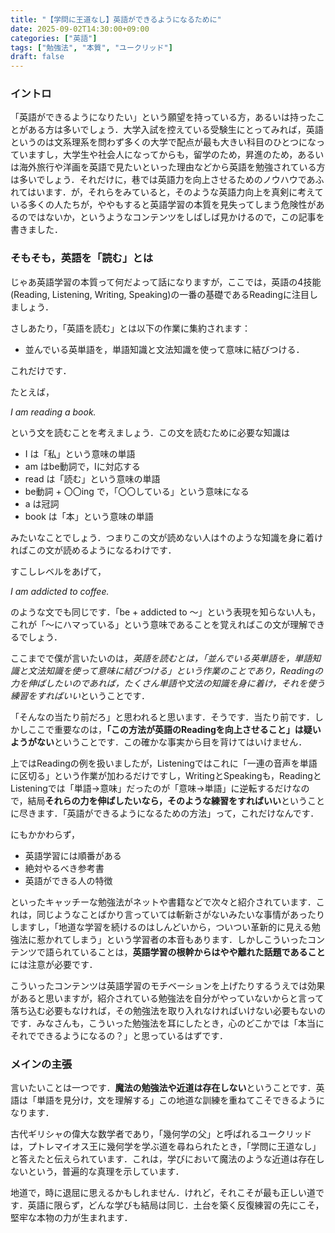```yaml
---
title: "【学問に王道なし】英語ができるようになるために"
date: 2025-09-02T14:30:00+09:00
categories: ["英語"]
tags: ["勉強法", "本質", "ユークリッド"]
draft: false
---
```


### イントロ
「英語ができるようになりたい」という願望を持っている方，あるいは持ったことがある方は多いでしょう．大学入試を控えている受験生にとってみれば，英語というのは文系理系を問わず多くの大学で配点が最も大きい科目のひとつになっていますし，大学生や社会人になってからも，留学のため，昇進のため，あるいは海外旅行や洋画を英語で見たいといった理由などから英語を勉強されている方は多いでしょう．それだけに，巷では英語力を向上させるためのノウハウであふれてはいます．が，それらをみていると，そのような英語力向上を真剣に考えている多くの人たちが，ややもすると英語学習の本質を見失ってしまう危険性があるのではないか，というようなコンテンツをしばしば見かけるので，この記事を書きました．

### そもそも，英語を「読む」とは
じゃあ英語学習の本質って何だよって話になりますが，ここでは，英語の4技能(Reading, Listening, Writing, Speaking)の一番の基礎であるReadingに注目しましょう．

さしあたり，「英語を読む」とは以下の作業に集約されます：

- 並んでいる英単語を，単語知識と文法知識を使って意味に結びつける．

これだけです．

たとえば，

*I am reading a book.*

という文を読むことを考えましょう．この文を読むために必要な知識は

- I は「私」という意味の単語
- am はbe動詞で，Iに対応する
- read は「読む」という意味の単語
- be動詞 + 〇〇ing で，「〇〇している」という意味になる
- a は冠詞
- book は「本」という意味の単語

みたいなことでしょう．つまりこの文が読めない人は↑のような知識を身に着ければこの文が読めるようになるわけです．

すこしレベルをあげて，

*I am addicted to coffee.*

のような文でも同じです．「be + addicted to ～」という表現を知らない人も，これが「～にハマっている」という意味であることを覚えればこの文が理解できるでしょう．

ここまでで僕が言いたいのは，*英語を読むとは，「並んでいる英単語を，単語知識と文法知識を使って意味に結びつける」という作業のことであり，Readingの力を伸ばしたいのであれば，たくさん単語や文法の知識を身に着け，それを使う練習をすればいい*ということです．

「そんなの当たり前だろ」と思われると思います．そうです．当たり前です．しかしここで重要なのは，**「この方法が英語のReadingを向上させること」は疑いようがない**ということです．この確かな事実から目を背けてはいけません．

上ではReadingの例を扱いましたが，Listeningではこれに「一連の音声を単語に区切る」という作業が加わるだけですし，WritingとSpeakingも，ReadingとListeningでは「単語→意味」だったのが「意味→単語」に逆転するだけなので，結局**それらの力を伸ばしたいなら，そのような練習をすればいい**ということに尽きます．「英語ができるようになるための方法」って，これだけなんです．

にもかかわらず，
- 英語学習には順番がある
- 絶対やるべき参考書
- 英語ができる人の特徴

といったキャッチーな勉強法がネットや書籍などで次々と紹介されています．これは，同じようなことばかり言っていては斬新さがないみたいな事情があったりしますし，「地道な学習を続けるのはしんどいから，ついつい革新的に見える勉強法に惹かれてしまう」という学習者の本音もあります．しかしこういったコンテンツで語られていることは，**英語学習の根幹からはやや離れた話題であること**には注意が必要です．

こういったコンテンツは英語学習のモチベーションを上げたりするうえでは効果があると思いますが，紹介されている勉強法を自分がやっていないからと言って落ち込む必要もなければ，その勉強法を取り入れなければいけない必要もないのです．みなさんも，こういった勉強法を耳にしたとき，心のどこかでは「本当にそれでできるようになるの？」と思っているはずです．

### メインの主張

言いたいことは一つです．**魔法の勉強法や近道は存在しない**ということです．英語は「単語を見分け，文を理解する」この地道な訓練を重ねてこそできるようになります．

古代ギリシャの偉大な数学者であり，「幾何学の父」と呼ばれるユークリッドは，プトレマイオス王に幾何学を学ぶ道を尋ねられたとき，「学問に王道なし」と答えたと伝えられています．これは，学びにおいて魔法のような近道は存在しないという，普遍的な真理を示しています．

地道で，時に退屈に思えるかもしれません．けれど，それこそが最も正しい道です．英語に限らず，どんな学びも結局は同じ．土台を築く反復練習の先にこそ，堅牢な本物の力が生まれます．